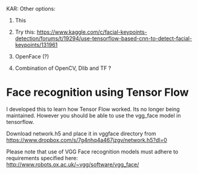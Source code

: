 KAR: Other options: 

1. This 

2. Try this: https://www.kaggle.com/c/facial-keypoints-detection/forums/t/19294/use-tensorflow-based-cnn-to-detect-facial-keypoints/131961

3. OpenFace (?) 

4. Combination of OpenCV, Dlib and TF ? 


Face recognition using Tensor Flow
======================
I developed this to learn how Tensor Flow worked. Its no longer being maintained. However you should be able to use the vgg_face model in tensorflow. 

Download network.h5 and place it in vggface directory from 
https://www.dropbox.com/s/7g4nhq4a467jzgv/network.h5?dl=0

Please note that use of VGG Face recognition models must adhere to requirements specified here: http://www.robots.ox.ac.uk/~vgg/software/vgg_face/

